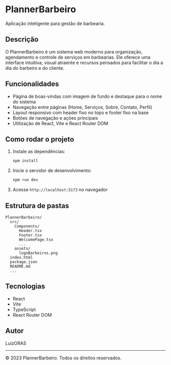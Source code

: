 # PlannerBarbeiro

Aplicação inteligente para gestão de barbearia.

## Descrição
O PlannerBarbeiro é um sistema web moderno para organização, agendamento e controle de serviços em barbearias. Ele oferece uma interface intuitiva, visual atraente e recursos pensados para facilitar o dia a dia do barbeiro e do cliente.

## Funcionalidades
- Página de boas-vindas com imagem de fundo e destaque para o nome do sistema
- Navegação entre páginas (Home, Serviços, Sobre, Contato, Perfil)
- Layout responsivo com header fixo no topo e footer fixo na base
- Botões de navegação e ações principais
- Utilização de React, Vite e React Router DOM

## Como rodar o projeto
1. Instale as dependências:
   ```bash
   npm install
   ```
2. Inicie o servidor de desenvolvimento:
   ```bash
   npm run dev
   ```
3. Acesse `http://localhost:5173` no navegador

## Estrutura de pastas
```
PlannerBarbeiro/
  src/
    Components/
      Header.tsx
      Footer.tsx
      WelcomePage.tsx
      ...
    assets/
      logoBarbeiros.png
  index.html
  package.json
  README.md
  ...
```

## Tecnologias
- React
- Vite
- TypeScript
- React Router DOM

## Autor
LuizORAS

---
© 2023 PlannerBarbeiro. Todos os direitos reservados.
